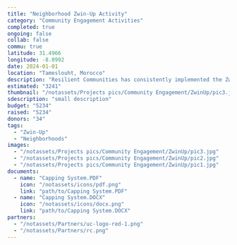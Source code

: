 ```yaml
---
title: "Neighborhood Zwin-Up Activity"
category: "Community Engagement Activities"
completed: true
ongoing: false
collab: false
commu: true
latitude: 31.4966
longitude: -8.0992
date: 2024-01-01
location: "Tameslouht, Morocco"
description: "Resilient Communities has consistently implemented the Zwin-Up activity beginning in the neighborhood of Almajdoub and expanding outward. We purchase 40 pots from The Alibdaa Cooperative of Pottery and Ceramics in Tameslouht and 40 plants from a local nursery. Then, we place two pots to each door and then paint the pots with the neighborhood kids. We have worked with exchange groups to help fund the activity and bring their students to volunteer. The activity has gained recognition throughout Tameslouht, hopefully inspiring other associations to implement in other neighborhoods."
estimated: "3241"
thumbnail: "/notassets/Projects pics/Community Engagement/ZwinUp/pic3.jpg"
sdescription: "small description"
budget: "5234"
raised: "5234"
donors: "34"
tags:
  - "Zwin-Up"
  - "Neighborhoods"
images:
  - "/notassets/Projects pics/Community Engagement/ZwinUp/pic3.jpg"
  - "/notassets/Projects pics/Community Engagement/ZwinUp/pic2.jpg"
  - "/notassets/Projects pics/Community Engagement/ZwinUp/pic1.jpg"
documents:
  - name: "Capping System.PDF"
    icon: "/notassets/icons/pdf.png"
    link: "path/to/Capping System.PDF"
  - name: "Capping System.DOCX"
    icon: "/notassets/icons/docx.png"
    link: "path/to/Capping System.DOCX"
partners:
  - "/notassets/Partners/uc-logo-red-1.png"
  - "/notassets/Partners/rc.png"
---
```

